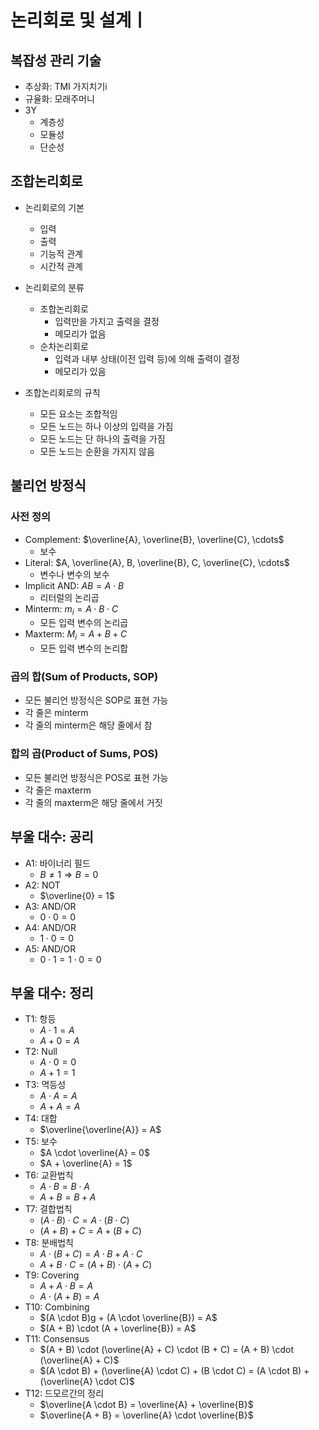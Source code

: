 # 논리회로 및 설계ㅣ

## 복잡성 관리 기술

- 추상화: TMI 가지치기i
- 규율화: 모래주머니
- 3Y
  - 계층성
  - 모듈성
  - 단순성

## 조합논리회로

- 논리회로의 기본
  - 입력
  - 출력
  - 기능적 관계
  - 시간적 관계

- 논리회로의 분류
  - 조합논리회로
    - 입력만을 가지고 출력을 결정
    - 메모리가 없음
  - 순차논리회로
    - 입력과 내부 상태(이전 입력 등)에 의해 출력이 결정
    - 메모리가 있음

- 조합논리회로의 규칙
  - 모든 요소는 조합적임
  - 모든 노드는 하나 이상의 입력을 가짐
  - 모든 노드는 단 하나의 출력을 가짐
  - 모든 노드는 순환을 가지지 않음

## 불리언 방정식

### 사전 정의

- Complement: $\overline{A}, \overline{B}, \overline{C}, \cdots$
  - 보수
- Literal: $A, \overline{A}, B, \overline{B}, C, \overline{C}, \cdots$
  - 변수나 변수의 보수
- Implicit AND: $AB = A \cdot B$
  - 리터럴의 논리곱
- Minterm: $m_i = A \cdot B \cdot C$
  - 모든 입력 변수의 논리곱
- Maxterm: $M_i = A + B + C$
  - 모든 입력 변수의 논리합

### 곱의 합(Sum of Products, SOP)

- 모든 불리언 방정식은 SOP로 표현 가능
- 각 줄은 minterm
- 각 줄의 minterm은 해당 줄에서 참

### 합의 곱(Product of Sums, POS)

- 모든 불리언 방정식은 POS로 표현 가능
- 각 줄은 maxterm
- 각 줄의 maxterm은 해당 줄에서 거짓

## 부울 대수: 공리

- A1: 바이너리 필드
  - $B \not= 1 \Rightarrow B = 0$
- A2: NOT
  - $\overline{0} = 1$
- A3: AND/OR
  - $0 \cdot 0 = 0$
- A4: AND/OR
  - $1 \cdot 0 = 0$
- A5: AND/OR
  - $0 \cdot 1 = 1 \cdot 0 = 0$

## 부울 대수: 정리

- T1: 항등
  - $A \cdot 1 = A$
  - $A + 0 = A$
- T2: Null
  - $A \cdot 0 = 0$
  - $A + 1 = 1$
- T3: 멱등성
  - $A \cdot A = A$
  - $A + A = A$
- T4: 대합
  - $\overline{\overline{A}} = A$
- T5: 보수
  - $A \cdot \overline{A} = 0$
  - $A + \overline{A} = 1$
- T6: 교환법칙
  - $A \cdot B = B \cdot A$
  - $A + B = B + A$
- T7: 결합법칙
  - $(A \cdot B) \cdot C = A \cdot (B \cdot C)$
  - $(A + B) + C = A + (B + C)$
- T8: 분배법칙
  - $A \cdot (B + C) = A \cdot B + A \cdot C$
  - $A + B \cdot C = (A + B) \cdot (A + C)$
- T9: Covering
  - $A + A \cdot B = A$
  - $A \cdot (A + B) = A$
- T10: Combining
  - $(A \cdot B)g + (A \cdot \overline{B}) = A$
  - $(A + B) \cdot (A + \overline{B}) = A$
- T11: Consensus
  - $(A + B) \cdot (\overline{A} + C) \cdot (B + C) = (A + B) \cdot (\overline{A} + C)$
  - $(A \cdot B) + (\overline{A} \cdot C) + (B \cdot C) = (A \cdot B) + (\overline{A} \cdot C)$
- T12: 드모르간의 정리
  - $\overline{A \cdot B} = \overline{A} + \overline{B}$
  - $\overline{A + B} = \overline{A} \cdot \overline{B}$
